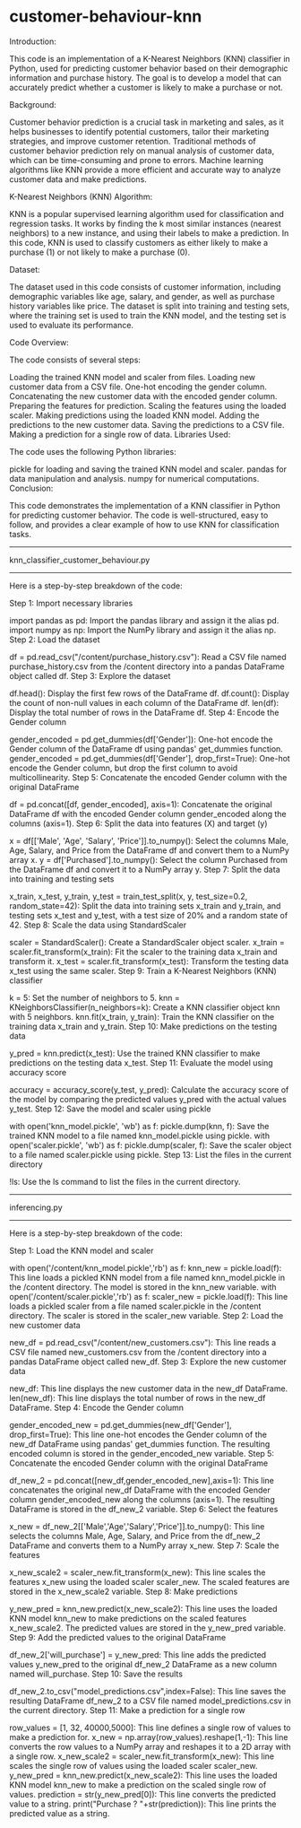 # customer-behaviour-knn

Introduction:

This code is an implementation of a K-Nearest Neighbors (KNN) classifier in Python, used for predicting customer behavior based on their demographic information and purchase history. The goal is to develop a model that can accurately predict whether a customer is likely to make a purchase or not.

Background:

Customer behavior prediction is a crucial task in marketing and sales, as it helps businesses to identify potential customers, tailor their marketing strategies, and improve customer retention. Traditional methods of customer behavior prediction rely on manual analysis of customer data, which can be time-consuming and prone to errors. Machine learning algorithms like KNN provide a more efficient and accurate way to analyze customer data and make predictions.

K-Nearest Neighbors (KNN) Algorithm:

KNN is a popular supervised learning algorithm used for classification and regression tasks. It works by finding the k most similar instances (nearest neighbors) to a new instance, and using their labels to make a prediction. In this code, KNN is used to classify customers as either likely to make a purchase (1) or not likely to make a purchase (0).

Dataset:

The dataset used in this code consists of customer information, including demographic variables like age, salary, and gender, as well as purchase history variables like price. The dataset is split into training and testing sets, where the training set is used to train the KNN model, and the testing set is used to evaluate its performance.

Code Overview:

The code consists of several steps:

Loading the trained KNN model and scaler from files.
Loading new customer data from a CSV file.
One-hot encoding the gender column.
Concatenating the new customer data with the encoded gender column.
Preparing the features for prediction.
Scaling the features using the loaded scaler.
Making predictions using the loaded KNN model.
Adding the predictions to the new customer data.
Saving the predictions to a CSV file.
Making a prediction for a single row of data.
Libraries Used:

The code uses the following Python libraries:

pickle for loading and saving the trained KNN model and scaler.
pandas for data manipulation and analysis.
numpy for numerical computations.
Conclusion:

This code demonstrates the implementation of a KNN classifier in Python for predicting customer behavior. The code is well-structured, easy to follow, and provides a clear example of how to use KNN for classification tasks.
_____________________________________________________________________________________________________________________________________________________________________________________________________________________________
knn_classifier_customer_behaviour.py
_____________________________________________________________________________________________________________________________________________________________________________________________________________________________

Here is a step-by-step breakdown of the code:

Step 1: Import necessary libraries

import pandas as pd: Import the pandas library and assign it the alias pd.
import numpy as np: Import the NumPy library and assign it the alias np.
Step 2: Load the dataset

df = pd.read_csv("/content/purchase_history.csv"): Read a CSV file named purchase_history.csv from the /content directory into a pandas DataFrame object called df.
Step 3: Explore the dataset

df.head(): Display the first few rows of the DataFrame df.
df.count(): Display the count of non-null values in each column of the DataFrame df.
len(df): Display the total number of rows in the DataFrame df.
Step 4: Encode the Gender column

gender_encoded = pd.get_dummies(df['Gender']): One-hot encode the Gender column of the DataFrame df using pandas' get_dummies function.
gender_encoded = pd.get_dummies(df['Gender'], drop_first=True): One-hot encode the Gender column, but drop the first column to avoid multicollinearity.
Step 5: Concatenate the encoded Gender column with the original DataFrame

df = pd.concat([df, gender_encoded], axis=1): Concatenate the original DataFrame df with the encoded Gender column gender_encoded along the columns (axis=1).
Step 6: Split the data into features (X) and target (y)

x = df[['Male', 'Age', 'Salary', 'Price']].to_numpy(): Select the columns Male, Age, Salary, and Price from the DataFrame df and convert them to a NumPy array x.
y = df['Purchased'].to_numpy(): Select the column Purchased from the DataFrame df and convert it to a NumPy array y.
Step 7: Split the data into training and testing sets

x_train, x_test, y_train, y_test = train_test_split(x, y, test_size=0.2, random_state=42): Split the data into training sets x_train and y_train, and testing sets x_test and y_test, with a test size of 20% and a random state of 42.
Step 8: Scale the data using StandardScaler

scaler = StandardScaler(): Create a StandardScaler object scaler.
x_train = scaler.fit_transform(x_train): Fit the scaler to the training data x_train and transform it.
x_test = scaler.fit_transform(x_test): Transform the testing data x_test using the same scaler.
Step 9: Train a K-Nearest Neighbors (KNN) classifier

k = 5: Set the number of neighbors to 5.
knn = KNeighborsClassifier(n_neighbors=k): Create a KNN classifier object knn with 5 neighbors.
knn.fit(x_train, y_train): Train the KNN classifier on the training data x_train and y_train.
Step 10: Make predictions on the testing data

y_pred = knn.predict(x_test): Use the trained KNN classifier to make predictions on the testing data x_test.
Step 11: Evaluate the model using accuracy score

accuracy = accuracy_score(y_test, y_pred): Calculate the accuracy score of the model by comparing the predicted values y_pred with the actual values y_test.
Step 12: Save the model and scaler using pickle

with open('knn_model.pickle', 'wb') as f: pickle.dump(knn, f): Save the trained KNN model to a file named knn_model.pickle using pickle.
with open('scaler.pickle', 'wb') as f: pickle.dump(scaler, f): Save the scaler object to a file named scaler.pickle using pickle.
Step 13: List the files in the current directory

!ls: Use the ls command to list the files in the current directory.
_____________________________________________________________________________________________________________________________________________________________________________________________________________________________
inferencing.py
 _____________________________________________________________________________________________________________________________________________________________________________________________________________________________
Here is a step-by-step breakdown of the code:

Step 1: Load the KNN model and scaler

with open('/content/knn_model.pickle','rb') as f: knn_new = pickle.load(f): This line loads a pickled KNN model from a file named knn_model.pickle in the /content directory. The model is stored in the knn_new variable.
with open('/content/scaler.pickle','rb') as f: scaler_new = pickle.load(f): This line loads a pickled scaler from a file named scaler.pickle in the /content directory. The scaler is stored in the scaler_new variable.
Step 2: Load the new customer data

new_df = pd.read_csv("/content/new_customers.csv"): This line reads a CSV file named new_customers.csv from the /content directory into a pandas DataFrame object called new_df.
Step 3: Explore the new customer data

new_df: This line displays the new customer data in the new_df DataFrame.
len(new_df): This line displays the total number of rows in the new_df DataFrame.
Step 4: Encode the Gender column

gender_encoded_new = pd.get_dummies(new_df['Gender'], drop_first=True): This line one-hot encodes the Gender column of the new_df DataFrame using pandas' get_dummies function. The resulting encoded column is stored in the gender_encoded_new variable.
Step 5: Concatenate the encoded Gender column with the original DataFrame

df_new_2 = pd.concat([new_df,gender_encoded_new],axis=1): This line concatenates the original new_df DataFrame with the encoded Gender column gender_encoded_new along the columns (axis=1). The resulting DataFrame is stored in the df_new_2 variable.
Step 6: Select the features

x_new = df_new_2[['Male','Age','Salary','Price']].to_numpy(): This line selects the columns Male, Age, Salary, and Price from the df_new_2 DataFrame and converts them to a NumPy array x_new.
Step 7: Scale the features

x_new_scale2 = scaler_new.fit_transform(x_new): This line scales the features x_new using the loaded scaler scaler_new. The scaled features are stored in the x_new_scale2 variable.
Step 8: Make predictions

y_new_pred = knn_new.predict(x_new_scale2): This line uses the loaded KNN model knn_new to make predictions on the scaled features x_new_scale2. The predicted values are stored in the y_new_pred variable.
Step 9: Add the predicted values to the original DataFrame

df_new_2['will_purchase'] = y_new_pred: This line adds the predicted values y_new_pred to the original df_new_2 DataFrame as a new column named will_purchase.
Step 10: Save the results

df_new_2.to_csv("model_predictions.csv",index=False): This line saves the resulting DataFrame df_new_2 to a CSV file named model_predictions.csv in the current directory.
Step 11: Make a prediction for a single row

row_values = [1, 32, 40000,5000]: This line defines a single row of values to make a prediction for.
x_new = np.array(row_values).reshape(1,-1): This line converts the row values to a NumPy array and reshapes it to a 2D array with a single row.
x_new_scale2 = scaler_new.fit_transform(x_new): This line scales the single row of values using the loaded scaler scaler_new.
y_new_pred = knn_new.predict(x_new_scale2): This line uses the loaded KNN model knn_new to make a prediction on the scaled single row of values.
prediction = str(y_new_pred[0]): This line converts the predicted value to a string.
print("Purchase ? "+str(prediction)): This line prints the predicted value as a string.
